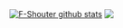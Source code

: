 <a href="https://github.com/F-Shouter/github-readme-stats"><img align="center" src="https://github-readme-stats.vercel.app/api?username=F-Shouter&show_icons=true&include_all_commits=true&theme=buefy&hide_border=true" alt="F-Shouter github stats" /></a> 
<a href="https://github.com/F-Shouter/github-readme-stats"><img align="center" src="https://github-readme-stats.vercel.app/api/top-langs/?username=F-Shouter&layout=compact&theme=buefy&hide_border=true" /></a> 
